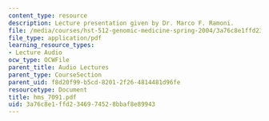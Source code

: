 ```yaml
---
content_type: resource
description: Lecture presentation given by Dr. Marco F. Ramoni.
file: /media/courses/hst-512-genomic-medicine-spring-2004/3a76c8e1ffd2346974528bbaf8e89943_hms_7091.pdf
file_type: application/pdf
learning_resource_types:
- Lecture Audio
ocw_type: OCWFile
parent_title: Audio Lectures
parent_type: CourseSection
parent_uid: f8d20f99-b5cd-8201-2f26-4814481d96fe
resourcetype: Document
title: hms_7091.pdf
uid: 3a76c8e1-ffd2-3469-7452-8bbaf8e89943
---
```

